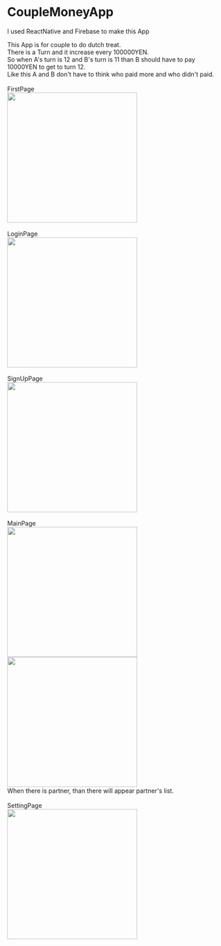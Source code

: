# CoupleMoneyApp

I used ReactNative and Firebase to make this App<br>

This App is for couple to do dutch treat. <br>
There is a Turn and it increase every 100000YEN.<br>
So when A's turn is 12 and B's turn is 11 than B should have to pay 10000YEN to get to turn 12. <br>
Like this A and B don't have to think who paid more and who didn't paid. <br>
<br>
FirstPage<br>
<img src="https://user-images.githubusercontent.com/54884167/108518227-a9784c80-730b-11eb-93c4-737d0d890dd7.png" width="300">
<br><br>
LoginPage<br>
<img src="https://user-images.githubusercontent.com/54884167/108517382-b2b4e980-730a-11eb-8b5f-4564d54c5490.png" width="300">
<br><br>
SignUpPage<br>
<img src="https://user-images.githubusercontent.com/54884167/108517994-703fdc80-730b-11eb-91fa-35a493ea760c.png" width="300">
<br><br>
MainPage<br>
<img src="https://user-images.githubusercontent.com/54884167/108517904-530b0e00-730b-11eb-85b1-17e52f8bbb76.png" width="300"><br>
<img src="https://user-images.githubusercontent.com/54884167/108518386-d75d9100-730b-11eb-92c6-cb00d84d3087.png" width="300"><br>
When there is partner, than there will appear partner's list.<br><br>
SettingPage<br>
<img src="https://user-images.githubusercontent.com/54884167/108518355-cd3b9280-730b-11eb-9572-76455d20dcec.png" width="300">

